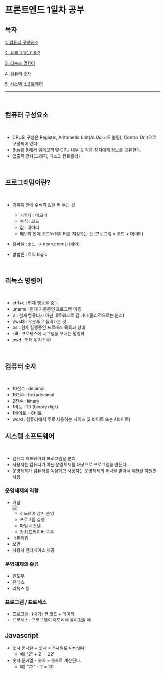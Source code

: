 # 프론트엔드 1일차 공부

## 목차

[1. 컴퓨터 구성요소](#컴퓨터-구성요소)

[2. 프로그래밍이란?](#프로그래밍이란)

[3. 리눅스 명령어](#리눅스-명령어)

[4. 컴퓨터 숫자](#컴퓨터-숫자)

[5. 시스템 소프트웨어](#시스템-소프트웨어)

---

<br/>

## **컴퓨터 구성요소**

<br/>

- CPU의 구성은 Register, Arithmetic Unit(ALU라고도 불림), Control Unit으로 구성되어 있다.
- Bus를 통해서 램메모리 및 CPU 내부 등 각종 장치에게 정보를 공유한다.
- 입출력 장치(그래픽, 디스크 컨트롤러)

<br/>

## **프로그래밍이란?**

<br/>

- 기록지 안에 수식과 값을 써 두는 것

  - 기록지 : 메모리
  - 수식 : 코드
  - 값 : 데이터
  - 메모리 안에 코드와 데이터를 저장하는 것 (프로그램 = 코드 + 데이터)

- 컴파일 : 코드 -> instruction(기계어)
- 방법론 : 로직 logic

<br/>

## **리눅스 명령어**

<br/>

- ctrl+c : 현재 행동을 중단
- uname : 현재 가동중인 프로그램 이름
- \\\ : 현재 컴퓨터가 아닌 네트워크로 갈 거다(물리적으로는 분리)
- \\\wsl$ : 우분투로 들어가는 것
- ps : 현재 실행중인 프로세스 목록과 상태
- kill : 프로세스에 시그널을 보내는 명령어
- pwd : 현재 위치 반환

<br/>

## **컴퓨터 숫자**

<br/>

- 10진수 : decimal
- 16진수 : hexadecimal
- 2진수 : binary
- 1비트 : 1,0 (binary digit)
- 1바이트 = 8비트
- word : 컴퓨터에서 주로 사용하는 사이즈
  (2 바이트 또는 4바이트)

## **시스템 소프트웨어**

<br/>

- 컴퓨터 하드웨어와 프로그램을 분리
- 사용자는 컴퓨터가 아닌 운영체제를 대상으로 프로그램을 만든다.
- 운영체제가 컴퓨터를 독점하고 사용자는 운영체제의 허락을 받아서 제한된 자원만 사용

### 운영체제의 역할

- 커널  
  <img src="https://upload.wikimedia.org/wikipedia/commons/thumb/8/8f/Kernel_Layout.svg/200px-Kernel_Layout.svg.png">
  - 하드웨어 장치 운영
  - 프로그램 실행
  - 파일 시스템
  - 장치 드라이버 구동
- 네트워킹
- 보안
- 사용자 인터페이스 제공

### 운영체제의 종류

- 윈도우
- 유닉스
- 리눅스 등

### 프로그램 / 프로세스

- 프로그램 : (내가) 짠 코드 + 데이터
- 프로세스 : 프로그램이 메모리에 올라갔을 때

## Javascript

- 숫자 문자열 + 숫자 = 문자열로 나타낸다
  - 예) "2" + 2 = '22'
- 숫자 문자열 - 숫자 = 숫자로 계산된다.
  - 예) "22" - 2 = 20
